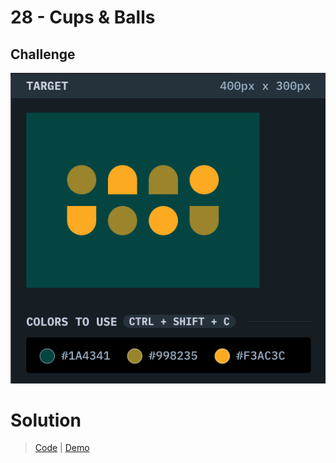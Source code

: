 # 28 - Cups & Balls

## Challenge

![Cups & Balls](./cups-and-balls.png)

# Solution

> [Code](https://github.com/npranto/cssbattle/tree/main/battle-4/cups-and-balls/index.html) |
> [Demo](https://cssbattle.pages.dev/battle-4/cups-and-balls/)
